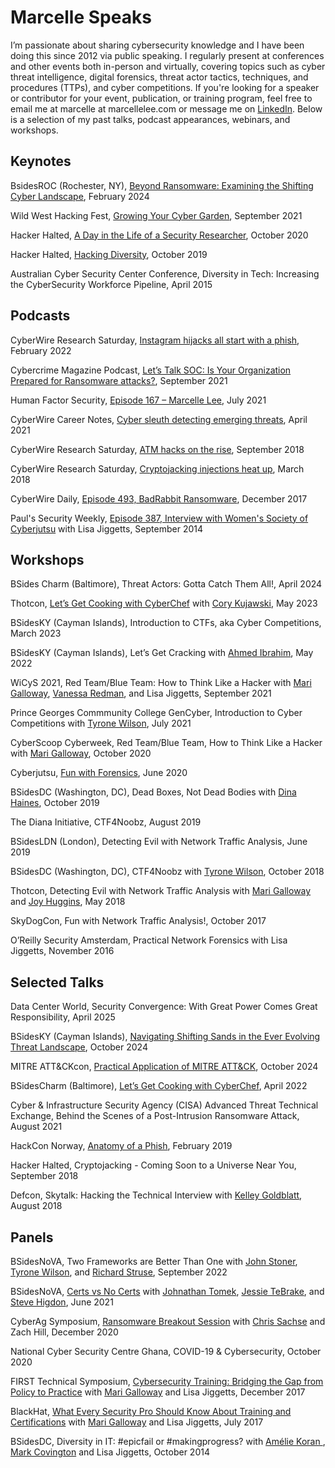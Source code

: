 # Marcelle Speaks
I’m passionate about sharing cybersecurity knowledge and I have been doing this since 2012 via public speaking. I regularly present at conferences and other events both in-person and virtually, covering topics such as cyber threat intelligence, digital forensics, threat actor tactics, techniques, and procedures (TTPs), and cyber competitions. If you're looking for a speaker or contributor for your event, publication, or training program, feel free to email me at marcelle at marcellelee.com or message me on [LinkedIn](https://www.linkedin.com/in/marcellelee). Below is a selection of my past talks, podcast appearances, webinars, and workshops.

## Keynotes
BsidesROC (Rochester, NY), [Beyond Ransomware: Examining the Shifting Cyber Landscape](https://drive.google.com/file/d/1rc6fDMZHWgIrh9YLJk4YaQhJM38t9M5U/view?usp=sharing), February 2024

Wild West Hacking Fest, [Growing Your Cyber Garden](https://drive.google.com/file/d/1xZJ3RyBEXLzd2dc1W3OUbk8yBW8CwhDK/view?usp=sharing), September 2021

Hacker Halted, [A Day in the Life of a Security Researcher](https://drive.google.com/file/d/1PJ1RDYy4UuO1iFe5JmpZtLPYtcEUZtax/view?usp=drive_link), October 2020

Hacker Halted, [Hacking Diversity](https://www.slideshare.net/slideshow/hacking-diversity-hacker-halted-2019-marcelle-lee/188988472), October 2019

Australian Cyber Security Center Conference, Diversity in Tech: Increasing the CyberSecurity Workforce Pipeline, April 2015


## Podcasts
CyberWire Research Saturday, [Instagram hijacks all start with a phish](https://thecyberwire.com/podcasts/research-saturday/220/notes), February 2022

Cybercrime Magazine Podcast, [Let’s Talk SOC: Is Your Organization Prepared for Ransomware attacks?](https://soundcloud.com/cybercrimemagazine/lets-talk-soc-is-your-organization-prepared-for-ransomware-marcelle-lee-secureworks), September 2021

Human Factor Security, [Episode 167 – Marcelle Lee](https://humanfactorsecurity.co.uk/episode-167-marcelle-lee/), July 2021

CyberWire Career Notes, [Cyber sleuth detecting emerging threats](https://thecyberwire.com/podcasts/career-notes/46/notes), April 2021

CyberWire Research Saturday, [ATM hacks on the rise](https://thecyberwire.com/podcasts/research-saturday/51/notes), September 2018

CyberWire Research Saturday, [Cryptojacking injections heat up](https://thecyberwire.com/podcasts/research-saturday/27/notes), March 2018

CyberWire Daily, [Episode 493, BadRabbit Ransomware](https://thecyberwire.com/podcasts/daily-podcast/493/notes), December 2017

Paul's Security Weekly, [Episode 387, Interview with Women's Society of Cyberjutsu](https://www.youtube.com/watch?v=Xusx5Rf0S0o) with Lisa Jiggetts, September 2014


## Workshops
BSides Charm (Baltimore), Threat Actors: Gotta Catch Them All!, April 2024

Thotcon, [Let’s Get Cooking with CyberChef](https://github.com/marcellelee/cyberchef_recipes) with [Cory Kujawski](https://www.linkedin.com/in/cory-kujawski), May 2023

BSidesKY (Cayman Islands), Introduction to CTFs, aka Cyber Competitions, March 2023

BSidesKY (Cayman Islands), Let’s Get Cracking with [Ahmed Ibrahim](https://www.linkedin.com/in/ahmedshedeed), May 2022

WiCyS 2021, Red Team/Blue Team: How to Think Like a Hacker with [Mari Galloway](https://www.linkedin.com/in/themarigalloway), [Vanessa Redman](https://www.linkedin.com/in/vanessa-redman), and Lisa Jiggetts, September 2021

Prince Georges Commmunity College GenCyber, Introduction to Cyber Competitions with [Tyrone Wilson](https://www.linkedin.com/in/tyroneewilson/), July 2021

CyberScoop Cyberweek, Red Team/Blue Team, How to Think Like a Hacker with [Mari Galloway](https://www.linkedin.com/in/themarigalloway), October 2020

Cyberjutsu, [Fun with Forensics](https://drive.google.com/file/d/1dQAteHRfwHIdBukZv6q1VBEiCOto61L_/view?usp=sharing), June 2020

BSidesDC (Washington, DC), Dead Boxes, Not Dead Bodies with [Dina Haines](https://www.linkedin.com/in/dinahaines), October 2019

The Diana Initiative, CTF4Noobz, August 2019

BSidesLDN (London), Detecting Evil with Network Traffic Analysis, June 2019

BSidesDC (Washington, DC), CTF4Noobz with [Tyrone Wilson](https://www.linkedin.com/in/tyroneewilson/), October 2018

Thotcon, Detecting Evil with Network Traffic Analysis with [Mari Galloway](https://www.linkedin.com/in/themarigalloway) and [Joy Huggins](https://www.linkedin.com/in/joyhuggins/), May 2018

SkyDogCon, Fun with Network Traffic Analysis!, October 2017

O’Reilly Security Amsterdam, Practical Network Forensics with Lisa Jiggetts, November 2016

## Selected Talks
Data Center World, Security Convergence: With Great Power Comes Great Responsibility, April 2025

BSidesKY (Cayman Islands), [Navigating Shifting Sands in the Ever Evolving Threat Landscape](https://www.youtube.com/watch?v=QXnD5-XeS5g), October 2024

MITRE ATT&CKcon, [Practical Application of MITRE ATT&CK](https://www.youtube.com/watch?v=btDfr-y6gnI&list=PLLGRmm150VfA8ahybY6XdDGtbCkoBNyyn&index=7), October 2024

BSidesCharm (Baltimore), [Let’s Get Cooking with CyberChef](https://www.youtube.com/watch?v=kI3EjPPWLmI), April 2022

Cyber & Infrastructure Security Agency (CISA) Advanced Threat Technical Exchange, Behind the Scenes of a Post-Intrusion Ransomware Attack, August 2021

HackCon Norway, [Anatomy of a Phish](https://hackcon.org/anatomy-of-a-phish-why-and-how-we-get-hooked), February 2019

Hacker Halted, Cryptojacking - Coming Soon to a Universe Near You, September 2018

Defcon, Skytalk: Hacking the Technical Interview with [Kelley Goldblatt](https://www.linkedin.com/in/kelley-goldblatt-976140147/), August 2018

## Panels
BSidesNoVA, Two Frameworks are Better Than One with [John Stoner](https://www.linkedin.com/in/johnstoner123/), [Tyrone Wilson](https://www.linkedin.com/in/tyroneewilson/), and [Richard Struse](https://www.linkedin.com/in/richard-struse/), September 2022

BSidesNoVA, [Certs vs No Certs](https://www.youtube.com/watch?v=atRK__0nqQk) with [Johnathan Tomek](https://www.linkedin.com/in/jonathantomek/), [Jessie TeBrake](https://www.linkedin.com/in/jesse-tebrake-cissp-3a115a15/), and [Steve Higdon](https://www.linkedin.com/in/stevehigdon-infosec), June 2021

CyberAg Symposium, [Ransomware Breakout Session](https://www.youtube.com/watch?v=9H4XnRSJ_r0) with [Chris Sachse](https://www.linkedin.com/in/christopher-sachse/) and Zach Hill, December 2020

National Cyber Security Centre Ghana, COVID-19 & Cybersecurity, October 2020

FIRST Technical Symposium, [Cybersecurity Training: Bridging the Gap from Policy to Practice](https://drive.google.com/file/d/1gP2KGG8SfjVFBdeE4Ehv-tCkIeyNuvZ5/view?usp=sharing) with [Mari Galloway](https://www.linkedin.com/in/themarigalloway) and Lisa Jiggetts, December 2017

BlackHat, [What Every Security Pro Should Know About Training and Certifications](https://www.blackhat.com/us-17/career-track.html) with [Mari Galloway](https://www.linkedin.com/in/themarigalloway) and Lisa Jiggetts, July 2017

BSidesDC, Diversity in IT: #epicfail or #makingprogress? with [Amélie Koran ](https://www.linkedin.com/in/webjedi/), [Mark Covington](https://www.linkedin.com/in/mark-covington-4980667/) and Lisa Jiggetts, October 2014





